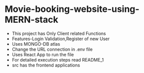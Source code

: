 # Movie-booking-website-using-MERN-stack
* This project has Only Client related Functions
* Features-Login Validation,Register of new User
* Uses MONGO-DB atlas
* Change the URL connection in .env file
* Uses React App to run the file
* For detailed execution steps read README_1
* src has the frontend applications
